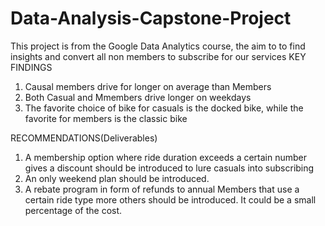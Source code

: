 # Data-Analysis-Capstone-Project
This project is from the Google Data Analytics course, the aim to to find insights and convert all non members to subscribe for our services
KEY FINDINGS
1. Causal members drive for longer on average than Members
2. Both Casual and Mmembers drive longer on weekdays
3. The favorite choice of bike for casuals is the docked bike, while the favorite for members is the classic bike

RECOMMENDATIONS(Deliverables)
1. A membership option where ride duration exceeds a certain number gives a discount should be introduced to lure casuals into subscribing
2. An only weekend plan should be introduced.
3. A rebate program in form of refunds to annual Members that use a certain ride type more others should be introduced. It could be a small percentage of the cost.
